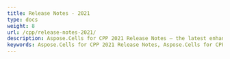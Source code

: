```yaml
---
title: Release Notes - 2021
type: docs
weight: 8
url: /cpp/release-notes-2021/
description: Aspose.Cells for CPP 2021 Release Notes – the latest enhancements, new features, and fixes.
keywords: Aspose.Cells for CPP 2021 Release Notes, Aspose.Cells for CPP 2021 updates and fixes
---
```



